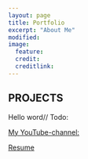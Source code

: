 ```yaml
---
layout: page
title: Portfolio
excerpt: "About Me"
modified: 
image: 
  feature:  
  credit: 
  creditlink: 
---
```

## PROJECTS
Hello word// Todo:

[My YouTube-channel:](https://www.youtube.com/channel/UCo9LAejvO7QINdZgIu7FfSQ)

 <a markdown="0" href="https://yungkee.github.io/resume" class="btn">Resume</a>
